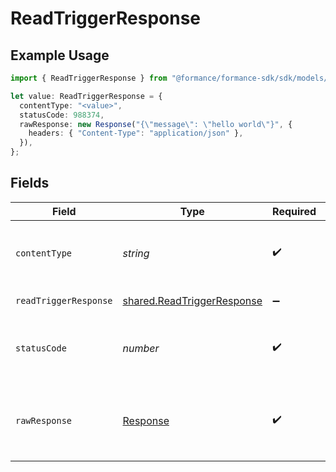 # ReadTriggerResponse

## Example Usage

```typescript
import { ReadTriggerResponse } from "@formance/formance-sdk/sdk/models/operations";

let value: ReadTriggerResponse = {
  contentType: "<value>",
  statusCode: 988374,
  rawResponse: new Response("{\"message\": \"hello world\"}", {
    headers: { "Content-Type": "application/json" },
  }),
};
```

## Fields

| Field                                                                           | Type                                                                            | Required                                                                        | Description                                                                     |
| ------------------------------------------------------------------------------- | ------------------------------------------------------------------------------- | ------------------------------------------------------------------------------- | ------------------------------------------------------------------------------- |
| `contentType`                                                                   | *string*                                                                        | :heavy_check_mark:                                                              | HTTP response content type for this operation                                   |
| `readTriggerResponse`                                                           | [shared.ReadTriggerResponse](../../../sdk/models/shared/readtriggerresponse.md) | :heavy_minus_sign:                                                              | A specific trigger                                                              |
| `statusCode`                                                                    | *number*                                                                        | :heavy_check_mark:                                                              | HTTP response status code for this operation                                    |
| `rawResponse`                                                                   | [Response](https://developer.mozilla.org/en-US/docs/Web/API/Response)           | :heavy_check_mark:                                                              | Raw HTTP response; suitable for custom response parsing                         |